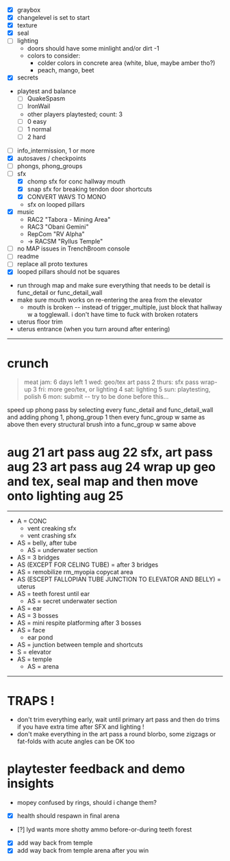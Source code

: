 - [x] graybox
- [x] changelevel is set to start
- [x] texture
- [x] seal
- [ ] lighting
  - doors should have some minlight and/or dirt -1
  - colors to consider:
    - colder colors in concrete area (white, blue, maybe amber tho?)
    - peach, mango, beet
- [x] secrets
- playtest and balance
  - [ ] QuakeSpasm
  - [ ] IronWail
  - other players playtested; count: 3
  - [ ] 0 easy
  - [ ] 1 normal
  - [ ] 2 hard
- [ ] info_intermission, 1 or more
- [x] autosaves / checkpoints
- [ ] phongs, phong_groups
- [ ] sfx
  - [x] chomp sfx for conc hallway mouth
  - [x] snap sfx for breaking tendon door shortcuts
  - [x] CONVERT WAVS TO MONO
  - sfx on looped pillars
- [x] music
  - RAC2 "Tabora - Mining Area"
  - RAC3 "Obani Gemini"
  - RepCom "RV Alpha"
  - -> RACSM "Ryllus Temple"
- [ ] no MAP issues in TrenchBroom console
- [ ] readme
- [ ] replace all proto textures
- [x] looped pillars should not be squares
- run through map and make sure everything that needs to be detail is func_detail or func_detail_wall
- make sure mouth works on re-entering the area from the elevator
  - mouth is broken -- instead of trigger_multiple, just block that hallway w a togglewall. i don't have time to fuck with broken rotaters
- uterus floor trim
- uterus entrance (when you turn around after entering)

---

# crunch

> meat jam: 6 days left
> 1 wed: geo/tex art pass
> 2 thurs: sfx pass wrap-up
> 3 fri: more geo/tex, or lighting
> 4 sat: lighting
> 5 sun: playtesting, polish
> 6 mon: submit -- try to be done before this...

speed up phong pass by selecting every func_detail and func_detail_wall and adding phong 1, phong_group 1
then every func_group w same as above
then every structural brush into a func_group w same above

aug 21
art pass
aug 22
sfx, art pass
aug 23
art pass
aug 24
wrap up geo and tex, seal map and then move onto lighting
aug 25
==

---

- A = CONC
  - vent creaking sfx
  - vent crashing sfx
- AS = belly, after tube
  - AS = underwater section
- AS = 3 bridges
- AS (EXCEPT FOR CELING TUBE) = after 3 bridges
- AS = remobilize rm_myopia copycat area
- AS (ESCEPT FALLOPIAN TUBE JUNCTION TO ELEVATOR AND BELLY) = uterus
- AS = teeth forest until ear
  - AS = secret underwater section
- AS = ear
- AS = 3 bosses
- AS = mini respite platforming after 3 bosses
- AS = face
  - ear pond
- AS = junction between temple and shortcuts
- S = elevator
- AS = temple
  - AS = arena

---

# TRAPS !

- don't trim everything early, wait until primary art pass and then do trims if you have extra time after SFX and lighting !
- don't make everything in the art pass a round blorbo, some zigzags or fat-folds with acute angles can be OK too

# playtester feedback and demo insights

- mopey confused by rings, should i change them?
- [x] health should respawn in final arena
- [?] lyd wants more shotty ammo before-or-during teeth forest
- [x] add way back from temple
- [x] add way back from temple arena after you win
